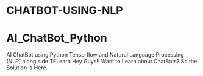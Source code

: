 # CHATBOT-USING-NLP
# AI_ChatBot_Python
AI ChatBot using Python Tensorflow and Natural Language Processing (NLP) along side TFLearn
Hey Guys!! Want to Learn about ChatBots? So the Solution is Here.
